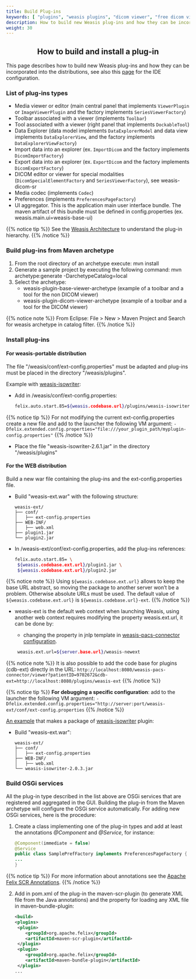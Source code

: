 ```yaml
---
title: Build Plug-ins
keywords: [ "plugins", "weasis plugins", "dicom viewer", "free dicom viewer", "open source dicom viewer", "weasis dicom viewer",  "multi-platform dicom viewer", "dicom", "pacs", "pacs viewer" ]
description: How to build new Weasis plug-ins and how they can be incorporated to the distributions
weight: 30
---
```


## <center>How to build and install a plug-in</center>

This page describes how to build new Weasis plug-ins and how they can be incorporated into the distributions, see also this [page](../../../getting-started/guidelines) for the IDE configuration.

### List of plug-ins types

- Media viewer or editor (main central panel that implements `ViewerPlugin` or `ImageViewerPlugin` and the factory implements `SeriesViewerFactory`)
- Toolbar associated with a viewer (implements `Toolbar`)
- Tool associated with a viewer (right panel that implements `DockableTool`)
- Data Explorer (data model implements `DataExplorerModel` and data view implements `DataExplorerView`, and the factory implements `DataExplorerViewFactory`)
- Import data into an explorer (ex. `ImportDicom` and the factory implements `DicomImportFactory`)
- Export data into an explorer (ex. `ExportDicom` and the factory implements `DicomExportFactory`)
- DICOM editor or viewer for special modalities (`DicomSpecialElementFactory` and `SeriesViewerFactory`), see weasis-dicom-sr
- Media codec (implements `Codec`)
- Preferences (implements `PreferencesPageFactory`)
- UI aggregator. This is the application main user interface bundle. The maven artifact of this bundle must be defined in config.properties (ex. weasis.main.ui=weasis-base-ui)

{{% notice tip %}}
See the [Weasis Architecture](../../architecture) to understand the plug-in hierarchy.
{{% /notice %}}


### Build plug-ins from Maven archetype

1. From the root directory of an archetype execute: mvn install
2. Generate a sample project by executing the following command: mvn archetype:generate -DarchetypeCatalog=local
3. Select the archetype:
    - weasis-plugin-base-viewer-archetype (example of a toolbar and a tool for the non DICOM viewer)
    - weasis-plugin-dicom-viewer-archetype (example of a toolbar and a tool for the DICOM viewer)

{{% notice note %}}
From Eclipse: File > New > Maven Project and Search for weasis archetype in catalog filter.
{{% /notice %}}

### Install plug-ins

#### For weasis-portable distribution

The file "/weasis/conf/ext-config.properties" must be adapted and plug-ins must be placed in the directory "/weasis/plugins".

Example with [weasis-isowriter](http://github.com/nroduit/weasis-isowriter):

-   Add in /weasis/conf/ext-config.properties:

    ``` bash
    felix.auto.start.85=${weasis.codebase.url}/plugins/weasis-isowriter-2.6.1.jar
    ```
{{% notice tip %}}
For not modifying the current ext-config.properties create a new file and add to the launcher the following VM argument:
    `-Dfelix.extended.config.properties="file:///your_plugin_path/myplugin-config.properties"`
{{% /notice %}}

- Place the file "weasis-isowriter-2.6.1.jar" in the directory "/weasis/plugins"

#### For the WEB distribution

Build a new war file containing the plug-ins and the ext-config.properties file.

- Build "weasis-ext.war" with the following structure:
    ```
    weasis-ext/
    ├── conf/
    │   ├── ext-config.properties
    ├── WEB-INF/
    │   ├── web.xml
    ├── plugin1.jar
    └── plugin2.jar
    ```

- In /weasis-ext/conf/ext-config.properties, add the plug-ins references:

    ``` bash
    felix.auto.start.85= \
     ${weasis.codebase.ext.url}/plugin1.jar \
     ${weasis.codebase.ext.url}/plugin2.jar
    ```
{{% notice note %}}
Using `${weasis.codebase.ext.url}` allows to keep the base URL abstract, so moving the package to another server won’t be a problem. Otherwise absolute URLs must be used. The default value of `${weasis.codebase.ext.url}` is `${weasis.codebase.url}-ext`.
{{% /notice %}}

- weasis-ext is the default web context when launching Weasis, using another web context requires modifying the property weasis.ext.url, it can be done by:

    - changing the property in jnlp template in <a target="_blank" href="https://github.com/nroduit/weasis-pacs-connector#configuration-of-weasis-pacs-connector">weasis-pacs-connector configuration</a>.

    ``` bash
     weasis.ext.url=${server.base.url}/weasis-newext
    ```
{{% notice note %}}
It is also possible to add the code base for plugins (cdb-ext) directly in the URL: `http://localhost:8080/weasis-pacs-connector/viewer?patientID=9702672&cdb-ext=http://localhost:8080/plugins/weasis-ext`
{{% /notice %}}


{{% notice tip %}}
**For debugging  a specific configuration**: add to the launcher the following VM argument:
`-Dfelix.extended.config.properties="http://server:port/weasis-ext/conf/ext-config.properties`
{{% /notice %}}




[An example](https://github.com/nroduit/weasis-plugins-war-builder) that makes a package of [weasis-isowriter](http://github.com/nroduit/weasis-isowriter) plugin:

- Build "weasis-ext.war":

    ```
    weasis-ext/
    ├── conf/
    │   ├── ext-config.properties
    ├── WEB-INF/
    │   ├── web.xml
    └── weasis-isowriter-2.0.3.jar
    ```

### Build OSGi services

All the plug-in type described in the list above are OSGi services that are registered and aggregated in the GUI. Building the plug-in from the Maven archetype will configure the OSGi service automatically. For adding new OSGi services, here is the procedure:

1. Create a class implementing one of the plug-in types and add at least the annotations *@Component* and *@Service*, for instance:
﻿
    ``` java
    @Component(immediate = false)
    @Service
    public class SamplePrefFactory implements PreferencesPageFactory {
    ﻿...
    }
    ```
{{% notice tip %}}
For more information about annotations see the <a target="_blank" href="http://felix.apache.org/documentation/subprojects/apache-felix-maven-scr-plugin/scr-annotations.html">Apache Felix SCR Annotations</a>.
{{% /notice %}}

2. Add in pom.xml of the plug-in the maven-scr-plugin (to generate XML file from the Java annotations) and the property for loading any XML file in maven-bundle-plugin:
﻿
    ``` xml
    <build>
    <plugins>
     <plugin>
        <groupId>org.apache.felix</groupId>
        <artifactId>maven-scr-plugin</artifactId>
     </plugin>
     <plugin>
        <groupId>org.apache.felix</groupId>
        <artifactId>maven-bundle-plugin</artifactId>
     </plugin>
    ...
    ```
